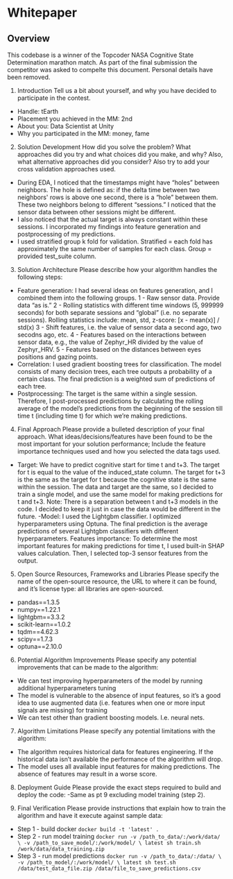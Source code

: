 # Whitepaper
## Overview
This codebase is a winner of the Topcoder NASA Cognitive State Determination marathon match. As part of the final submission the competitor was asked to compelte this document. Personal details have been removed. 

1. Introduction
Tell us a bit about yourself, and why you have decided to participate in the contest.
- Handle: tEarth
- Placement you achieved in the MM: 2nd
- About you: Data Scientist at Unity
- Why you participated in the MM: money, fame

2. Solution Development
How did you solve the problem? What approaches did you try and what choices did you make, and why? Also, what alternative approaches did you consider? Also try to add your cross validation approaches used.
- During EDA, I noticed that the timestamps might have “holes” between neighbors. The hole is defined as: if the delta time between two neighbors' rows is above one second, there is a “hole” between them. These two neighbors belong to different “sessions.” I noticed that the sensor data between other sessions might be different. 
- I also noticed that the actual target is always constant within these sessions. I incorporated my findings into feature generation and postprocessing of my predictions.
- I used stratified group k fold for validation. Stratified = each fold has approximately the same number of samples for each class. Group = provided test_suite column.

3. Solution Architecture
Please describe how your algorithm handles the following steps:
- Feature generation: I had several ideas on features generation, and I combined them into the following groups. 1 - Raw sensor data. Provide data “as is.” 2 - Rolling statistics with different time windows (5, 999999 seconds) for both separate sessions and “global” (i.e. no separate sessions). Rolling statistics include: mean, std, z-score: [x - mean(x)] / std(x) 3 - Shift features, i.e. the value of sensor data a second ago, two secodns ago, etc. 4 - Features based on the interactions between sensor data, e.g., the value of Zephyr_HR divided by the value of Zephyr_HRV. 5 - Features based on the distances between eyes positions and gazing points.
- Correlation: I used gradient boosting trees for classification. The model consists of many decision trees, each tree outputs a probability of a certain class. The final prediction is a weighted sum of predictions of each tree. 
- Postprocessing: The target is the same within a single session. Therefore, I post-processed predictions by calculating the rolling average of the model’s predictions from the beginning of the session till time t (including time t) for which we’re making predictions.

4. Final Approach
Please provide a bulleted description of your final approach. What ideas/decisions/features have been found to be the most important for your solution performance; Include the feature importance techniques used and how you selected the data tags used.

- Target: We have to predict cognitive start for time t and t+3. The target for t is equal to the value of the induced_state column. The target for t+3 is the same as the target for t because the cognitive state is the same within the session. The data and target are the same, so I decided to train a single model, and use the same model for making predictions for t and t+3. Note: There is a separation between t and t+3 models in the code. I decided to keep it just in case the data would be different in the future.
-Model: I used the Lightgbm classifier. I optimized hyperparameters using Optuna. The final prediction is the average predictions of several Lightgbm classifiers with different hyperparameters.
Features importance: To determine the most important features for making predictions for time t, I used built-in SHAP values calculation. Then, I selected top-3 sensor features from the output.

5. Open Source Resources, Frameworks and Libraries
Please specify the name of the open-source resource, the URL to where it can be found, and it’s license type: all libraries are open-sourced.

- pandas==1.3.5
- numpy==1.22.1
- lightgbm==3.3.2
- scikit-learn==1.0.2
- tqdm==4.62.3
- scipy==1.7.3
- optuna==2.10.0

6. Potential Algorithm Improvements
Please specify any potential improvements that can be made to the algorithm:
- We can test improving hyperparameters of the model by running additional hyperparameters tuning 
- The model is vulnerable to the absence of input features, so it’s a good idea to use augmented data (i.e. features when one or more input signals are missing) for training
- We can test other than gradient boosting models. I.e. neural nets. 

7. Algorithm Limitations
Please specify any potential limitations with the algorithm:
- The algorithm requires historical data for features engineering. If the historical data isn’t available the performance of the algorithm will drop. 
- The model uses all available input features for making predictions. The absence of features may result in a worse score.

8. Deployment Guide
Please provide the exact steps required to build and deploy the code:
-Same as pt 9 excluding model training (step 2).

9. Final Verification
Please provide instructions that explain how to train the algorithm and have it execute against sample data:
- Step 1 - build docker `docker build -t 'latest' .` 
- Step 2 - run model training 
`docker run -v /path_to_data/:/work/data/ \ -v /path_to_save_model/:/work/model/ \ latest sh train.sh /work/data/data_training.zip`
- Step 3 - run model predictions 
`docker run -v /path_to_data/:/data/ \ -v /path_to_model/:/work/model/ \ latest sh test.sh /data/test_data_file.zip /data/file_to_save_predictions.csv`

